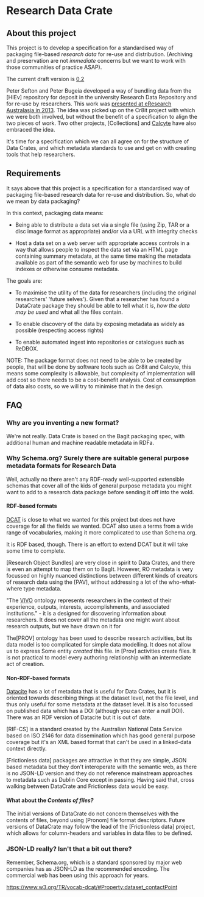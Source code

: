# Research Data Crate


## About this project

This project is to develop a specification for a standardised way of
packaging file-based *research data* for re-use and distribution. (Archiving and
preservation are not *immediate* concerns but we want to work with those
communities of practice ASAP).

The current draft version is [0.2](./spec/0.2/data_crate_specification_v0.2.md)

Peter Sefton and Peter Bugeia developed a way of bundling data from the [HIEv]
repository for deposit in the university Research Data Repository and for re-use
by researchers. This work was [presented at eResearch Australasia in
2013](http://ptsefton.com/2013/11/01/1944.htm). The idea was picked up on the
Cr8it project with which we were both involved, but without the benefit of a
specification to align the two pieces of work. Two other projects, [Collections]
and [Calcyte] have also embraced the idea.

It's time for a specification which we can all agree on for the structure of
Data Crates, and which metadata standards to use and get on with creating tools
that help researchers.


## Requirements

It says above that this project is a specification for a standardised way of
packaging file-based research data for re-use and distribution. So, what do we
mean by data packaging?

In this context, packaging data means:

*  Being able to distribute a data set via a single file (using Zip, TAR or a
   disc image format as appropriate) and/or via a URL with integrity checks

*  Host a data set on a web server with appropriate access controls in a way that
  allows people to inspect the data set via an HTML page containing summary metadata, at the same
  time making the metadata available as part of the semantic web for use by machines to build indexes or otherwise consume metadata.


The goals are:

-  To maximise the utility of the data for researchers (including the original
researchers' 'future selves'). Given that a researcher has found a DataCrate
package they should be able to tell what it *is*, *how the data may be used* and
what all the files contain.

*  To enable discovery of the data by exposing metadata as widely as possible
(respecting access rights)

*  To enable automated ingest into repositories or catalogues such as ReDBOX.

NOTE: The package format does not need to be able to be created by people, that
will be done by software tools such as Cr8it and Calcyte, this means some
complexity is allowable, but complexity of implementation will add cost so there
needs to be a cost-benefit analysis. Cost of consumption of data also costs, so
we will try to minimise that in the design.


## FAQ

### Why are you inventing a new format?

We're not really. Data Crate is based on the Bagit packaging spec, with
additional human and machine readable metadata in RDFa.

### Why Schema.org? Surely there are suitable general purpose metadata formats for Research Data

Well, actually no there aren't any RDF-ready well-supported extensible schemas
that cover all of the kids of general purpose metadata you might want to add to
a research data package before sending it off into the wold.

#### RDF-based formats

[DCAT] is close to what we wanted for this project but does not have coverage
for all the fields we wanted. DCAT also uses a terms from a wide range of
vocabularies, making it more complicated to use than Schema.org.

It is RDF based, though. There is an effort to
extend DCAT but it will take some time to complete.

[Research Object Bundles] are very close in spirit to Data Crates, and there is
even an attempt to map them on to BagIt. However, RO metadata is very focussed
on highly nuanced distinctions between different kinds of creators of research
data using the [PAV], without addressing a lot of the who-what-where type metadata.

"The [VIVO] ontology represents researchers in the context of their experience, outputs, interests, accomplishments, and associated institutions." - it is a designed for discovering information about researchers. It does not cover all the metadata one might want about research outputs, but we have drawn on it for

The[PROV] ontology has been used to describe research activities, but its data
model is too complicated for simple data modelling. It does not allow us to
express Some entity *created* this file. in [Prov] activities create files. It
is not practical to model every authoring relationship with an intermediate act
of creation.

#### Non-RDF-based formats

[Datacite] has a lot of metadata that is useful for Data Crates,
but it is oriented towards describing things at the dataset level, not the file
level, and thus only useful for some metadata at the dataset level. It is also
focussed on published data which has a DOI (although you can enter a null DOI).
There was an RDF version of Datacite but it is out of date.

[RIF-CS] is a standard created by the Australian National Data Service based on
ISO 2146 for data dissemination which has good general purpose coverage but it's
an XML based format that can't be used in a linked-data context directly.

[Frictionless data] packages are attractive in that they are simple, JSON based
metadata but they don't interoperate with the semantic web, as there is no
JSON-LD version and they do not reference mainstream approaches to metadata such
as Dublin Core except in passing. Having said that, cross walking between
DataCrate and Frictionless data would be easy.

#### What about the *Contents of files?*

The initial versions of DataCrate do not concern themselves with the contents of
files, beyond using [Pronom] file format descriptors. Future versions of
DataCrate may follow the lead of the [Frictionless data] project, which allows
for column-headers and variables in data files to be defined.


### JSON-LD really? Isn't that a bit out there?

Remember, Schema.org, which is a standard sponsored by major web companies has
as JSON-LD as the recommended encoding. The commercial web has been using this approach
for years.

https://www.w3.org/TR/vocab-dcat/#Property:dataset_contactPoint

[VIVO]: https://bioportal.bioontology.org/ontologies/VIVO
[DCAT]: https://www.w3.org/TR/vocab-dcat/
[BagIt]: https://tools.ietf.org/html/draft-kunze-bagit-14
[Datacite]: https://schema.datacite.org/
[Calcyte]: https://codeine.research.uts.edu.au/eresearch/calcyte/tree/038302bea5719f500be2836d975894c2e69e931a
